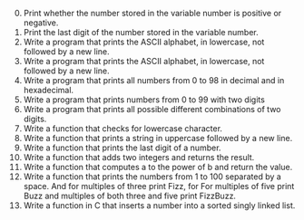 0. Print whether the number stored in the variable number is positive or negative.
1. Print the last digit of the number stored in the variable number.
2. Write a program that prints the ASCII alphabet, in lowercase, not followed by a new line.
3. Write a program that prints the ASCII alphabet, in lowercase, not followed by a new line.
4. Write a program that prints all numbers from 0 to 98 in decimal and in hexadecimal.
5. Write a program that prints numbers from 0 to 99 with two digits
6. Write a program that prints all possible different combinations of two digits.
7. Write a function that checks for lowercase character.
8. Write a function that prints a string in uppercase followed by a new line.
9. Write a function that prints the last digit of a number.
10. Write a function that adds two integers and returns the result.
11. Write a function that computes a to the power of b and return the value.
12. Write a function that prints the numbers from 1 to 100 separated by a space. And for multiples of three print Fizz, for For multiples of five print Buzz and multiples of both three and five print FizzBuzz.
13. Write a function in C that inserts a number into a sorted singly linked list.